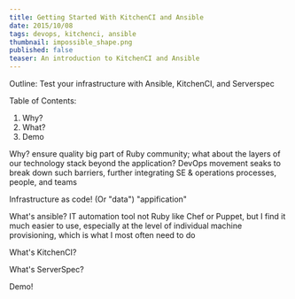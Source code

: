 ```yaml
---
title: Getting Started With KitchenCI and Ansible
date: 2015/10/08
tags: devops, kitchenci, ansible
thumbnail: impossible_shape.png
published: false
teaser: An introduction to KitchenCI and Ansible
---
```


Outline:
  Test your infrastructure with Ansible, KitchenCI, and Serverspec

Table of Contents:
  1. Why?
  2. What?
  3. Demo

Why? ensure quality
  big part of Ruby community; what about the layers of our technology stack beyond the application?
  DevOps movement seaks to break down such barriers, further integrating SE & operations processes, people, and teams

Infrastructure as code! (Or "data")
"appification"

What's ansible?
  IT automation tool
  not Ruby
  like Chef or Puppet, but I find it much easier to use, especially at the level of individual machine provisioning, which is what I most often need to do

What's KitchenCI?

What's ServerSpec?

Demo!
